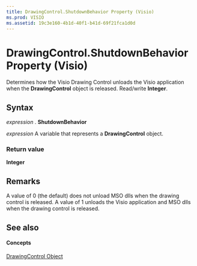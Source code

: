 ```yaml
---
title: DrawingControl.ShutdownBehavior Property (Visio)
ms.prod: VISIO
ms.assetid: 19c3e160-4b1d-40f1-b41d-69f21fca1d0d
---
```



# DrawingControl.ShutdownBehavior Property (Visio)

Determines how the Visio Drawing Control unloads the Visio application when the  **DrawingControl** object is released. Read/write **Integer**.


## Syntax

 _expression_ . **ShutdownBehavior**

 _expression_ A variable that represents a **DrawingControl** object.


### Return value

 **Integer**


## Remarks

A value of 0 (the default) does not unload MSO dlls when the drawing control is released. A value of 1 unloads the Visio application and MSO dlls when the drawing control is released.


## See also


#### Concepts


[DrawingControl Object](drawingcontrol-object-visio.md)


